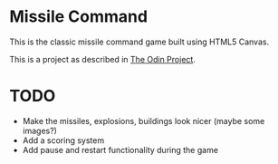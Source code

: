 # Missile Command
This is the classic missile command game built using HTML5 Canvas.

This is a project as described in [The Odin Project](http://www.theodinproject.com/courses/javascript-and-jquery/lessons/building-games-with-canvas).

# TODO
- Make the missiles, explosions, buildings look nicer (maybe some images?)
- Add a scoring system
- Add pause and restart functionality during the game